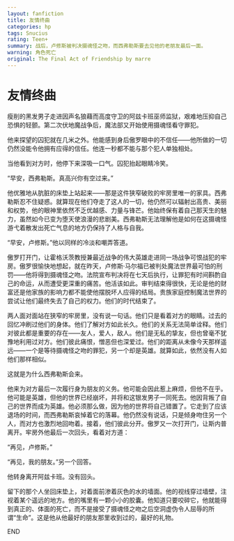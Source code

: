 ```yaml
---
layout: fanfiction
title: 友情终曲
categories: hp
tags: Snucius
rating: Teen+
summary: 战后，卢修斯被判决摄魂怪之吻，而西弗勒斯要去见他的老朋友最后一面。
warning: 角色死亡
original: The Final Act of Friendship by marre
---
```


# 友情终曲



瘦削的黑发男子走进因声名狼藉而高度守卫的阿兹卡班巫师监狱，艰难地压抑自己恐惧的轻颤。第二次伏地魔战争后，魔法部又开始使用摄魂怪看守罪犯。

他来探望的囚犯就在几米之外。他能感到身后傲罗眼中的不信任——他所做的一切仍然没能令他拥有应得的信任。他连一秒都不能与那个犯人单独相处。

当他看到对方时，他停下来深吸一口气。囚犯抬起眼睛冷笑。

“早安，西弗勒斯。真高兴你有空过来。”

他优雅地从肮脏的床垫上站起来——那是这件狭窄破败的牢房里唯一的家具。西弗勒斯忍不住疑惑。就算现在他们夺走了这人的一切，他仍然可以辐射出高贵、美丽和权势，他的眼神里依然不乏优越感、力量与锋芒。他始终保有着自己那天生的魅力，虽然如今已变为堕天使浪漫的悲剧美。西弗勒斯无法理解他是如何在这摄魂怪游弋着散发出死亡气息的地方仍保持了人格与自我。

“早安，卢修斯。”他以同样的冷淡和嘲弄答道。

傲罗打开门，让霍格沃茨教授兼最近战争的伟大英雄走进同一场战争可恨战犯的牢房。傲罗很愉快地想起，就在昨天，卢修斯·马尔福已被判处魔法世界最可怕的刑罚——他将得到摄魂怪之吻。法院宣布判决将在七天后执行，让罪犯有时间斟酌自己的命运，从而遭受更深重的痛苦。他活该如此。审判结束得很快，无论是他的财富还是他家族的影响力都不能使他摆脱坏人应得的结局。贵族家庭控制魔法世界的尝试让他们最终失去了自己的权力。他们的时代结束了。

两人面对面站在狭窄的牢房里，没有说一句话。他们只是看着对方的眼睛。过去的回忆冲刷过他们的身体。他们了解对方如此长久。他们的关系无法简单诠释。他们对彼此都是重要的存在——友人，爱人，敌人。他们是无私的挚友，但也曾毫不犹豫地利用过对方。他们彼此痛恨，憎恶但也深爱过。他们的距离从未像今天那样遥远——一个是等待摄魂怪之吻的罪犯，另一个却是英雄。就算如此，依然没有人如他们那样相似。

这就是为什么西弗勒斯会来。

他来为对方最后一次履行身为朋友的义务。他可能会因此惹上麻烦，但他不在乎。他可能是英雄，但他的世界已经崩坏，并将和这银发男子一同死去。他因背叛了自己的世界而成为英雄。他必须那么做，因为他的世界将自己错置了。它走到了应该退场的时间，而西弗勒斯哀悼着它的落幕。他仍然没有说话，只是倾身吻住另一个人，而对方也激烈地回吻着。接着，他们彼此分开。傲罗又一次打开门，让斯内普离开。牢房外他最后一次回头，看着对方道：

“再见，卢修斯。”

“再见，我的朋友。”另一个回答。

他转身离开阿兹卡班。没有回头。

留下的那个人坐回床垫上，对着面前渗着灰色的水的墙面。他的视线穿过墙壁，注视着某个遥远的地方。他的嘴里有一颗小小的胶囊。他知道只要咬碎它，他就能得到真正的、体面的死亡，而不是接受了摄魂怪之吻之后空洞虚伪令人屈辱的所谓“生命”。这是他从他最好的朋友那里收到过的，最好的礼物。



END
